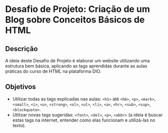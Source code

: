 # Desafio de Projeto: Criação de um Blog sobre Conceitos Básicos de HTML

## Descrição

A ideia deste Desafio de Projeto é elaborar um website utilizando uma estrutura bem básica, aplicando as tags aprendidas durante as aulas práticas do curso de HTML na plataforma DIO.

## Objetivos

- Utilizar todas as tags explicadas nas aulas: `<h1>` até `<h6>`, `<p>`, `<mark>`, `<small>`, `<i>`, `<u>`, `<strong>`, `<ol>`, `<ul>`, `<li>`, `<a>`, `<hr>`, `<sub>`, `<sup>`, `<blockquote>`.
- Utilizar novas tags sugeridas: `<font>`, `<del>`, `<p>`, `<abbr>` (a ideia é buscar estas tags na internet, entender como elas funcionam e utilizá-las no texto).
